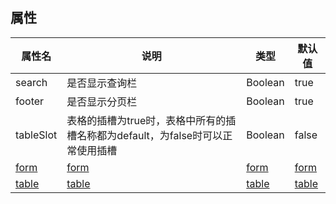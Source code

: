 

<style>
    .dinert-table-page{
        width: 100%;
    }
    .vp-doc li + li{
        margin-top: 0;
    }
</style>


## 属性

| 属性名    | 说明                                                                           | 类型    | 默认值 |
| --------- | ------------------------------------------------------------------------------ | ------- | ------ |
| search    | 是否显示查询栏                                                                 | Boolean | true   |
| footer    | 是否显示分页栏                                                                 | Boolean | true   |
| tableSlot | 表格的插槽为true时，表格中所有的插槽名称都为default，为false时可以正常使用插槽 | Boolean | false  |
| [form](../form/explain.md#属性) | [form](../form/explain.md#属性) | [form](../form/explain.md#属性) | [form](../form/explain.md#属性)  |
| [table](../table/explain.md#属性) | [table](../table/explain.md#属性) | [table](../table/explain.md#属性) | [table](../table/explain.md#属性)  |

